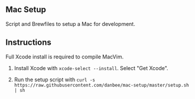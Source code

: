 ## Mac Setup

Script and Brewfiles to setup a Mac for development.

## Instructions

Full Xcode install is required to compile MacVim.

1. Install Xcode with `xcode-select --install`. Select "Get Xcode".

2. Run the setup script with `curl -s https://raw.githubusercontent.com/danbee/mac-setup/master/setup.sh | sh`
